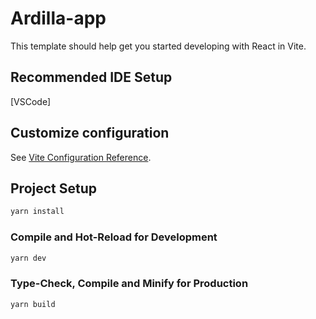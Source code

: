 # Ardilla-app

This template should help get you started developing with React in Vite.

## Recommended IDE Setup

[VSCode]

## Customize configuration

See [Vite Configuration Reference](https://vitejs.dev/config/).

## Project Setup

```sh
yarn install
```

### Compile and Hot-Reload for Development

```sh
yarn dev
```

### Type-Check, Compile and Minify for Production

```sh
yarn build
```
